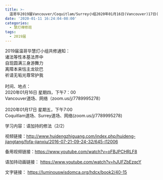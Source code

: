 ```yaml
---
title: >-
  温哥华2019届Vancouver/Coquitlam/Surrey小组2020年01月16日(Vancouver)17日(Coquitla/Surrey)共修
date: '2020-01-11 16:24:04-08:00'
categories:
  - 慧灯禅修班
tags:
  - 2019届
---
```

2019届温哥华慧灯小组共修通知：\
诸法等性本基法界中\
自现圆满三身游舞力\
离障本来怙主龙钦巴\
祈请无垢光尊常护我\
\
时间、地点：\
2020年01月16日 星期四，下午7：00\
Vancouver道场、网络（zoom.us/j/7789995278）\
\
2020年01月17日 星期五，下午7:00\
Coquitlam道场、Surrey道场、网络(zoom.us/j/7789995278)

学习内容：语加持的修法（2/2）

视频链接：<http://www.huidengzhiguang.com/index.php/huideng-jiangtang/fofa-jianxiu/2016-07-21-09-24-32/645-l12006> 

备用视频链接：<https://www.youtube.com/watch?v=oFBJPCHRLF8>

语加持动画链接： <https://www.youtube.com/watch?v=hJUFZbEzqcY>

文字链接： <https://luminouswisdomca.org/hdcx/book2/40-15>
